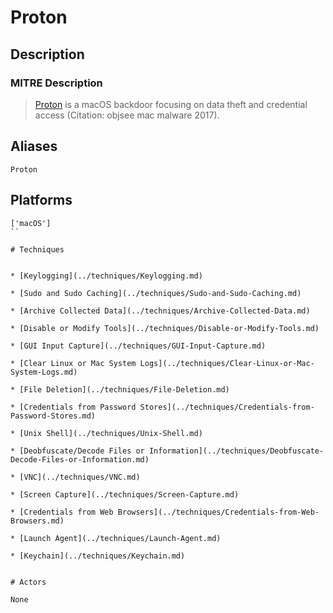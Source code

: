 
# Proton

## Description

### MITRE Description

> [Proton](https://attack.mitre.org/software/S0279) is a macOS backdoor focusing on data theft and credential access  (Citation: objsee mac malware 2017).

## Aliases

```
Proton
```

## Platforms

```
['macOS']
``

# Techniques


* [Keylogging](../techniques/Keylogging.md)

* [Sudo and Sudo Caching](../techniques/Sudo-and-Sudo-Caching.md)
    
* [Archive Collected Data](../techniques/Archive-Collected-Data.md)
    
* [Disable or Modify Tools](../techniques/Disable-or-Modify-Tools.md)
    
* [GUI Input Capture](../techniques/GUI-Input-Capture.md)
    
* [Clear Linux or Mac System Logs](../techniques/Clear-Linux-or-Mac-System-Logs.md)
    
* [File Deletion](../techniques/File-Deletion.md)
    
* [Credentials from Password Stores](../techniques/Credentials-from-Password-Stores.md)
    
* [Unix Shell](../techniques/Unix-Shell.md)
    
* [Deobfuscate/Decode Files or Information](../techniques/Deobfuscate-Decode-Files-or-Information.md)
    
* [VNC](../techniques/VNC.md)
    
* [Screen Capture](../techniques/Screen-Capture.md)
    
* [Credentials from Web Browsers](../techniques/Credentials-from-Web-Browsers.md)
    
* [Launch Agent](../techniques/Launch-Agent.md)
    
* [Keychain](../techniques/Keychain.md)
    

# Actors

None
